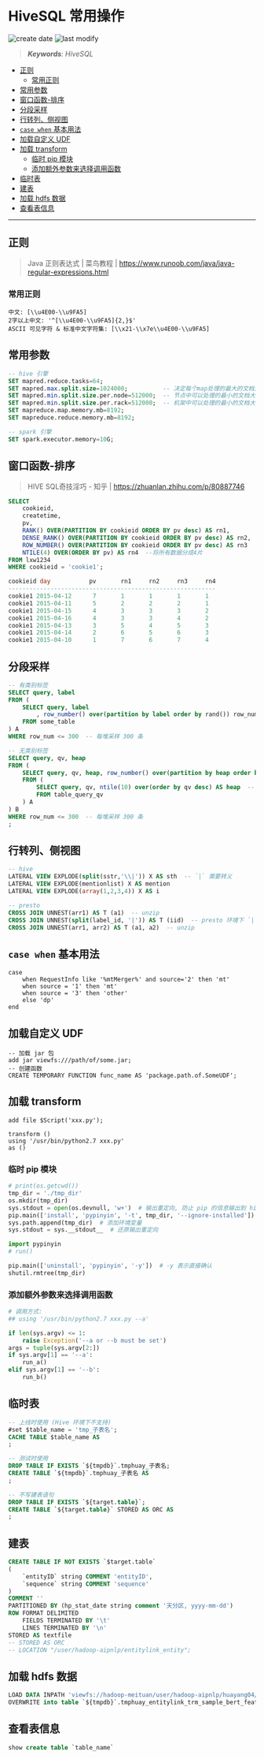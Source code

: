 HiveSQL 常用操作
===
<!--START_SECTION:badge-->
![create date](https://img.shields.io/static/v1?label=create%20date&message=2022-04-xx&label_color=gray&color=lightsteelblue&style=flat-square)
![last modify](https://img.shields.io/static/v1?label=last%20modify&message=2025-09-19%2004%3A11%3A35&label_color=gray&color=thistle&style=flat-square)
<!--END_SECTION:badge-->
<!--info
top: false
draft: false
hidden: false
tags: [bigdata_sql]
-->

> ***Keywords**: HiveSQL*

<!--START_SECTION:paper_title-->
<!--END_SECTION:paper_title-->

<!--START_SECTION:toc-->
- [正则](#正则)
    - [常用正则](#常用正则)
- [常用参数](#常用参数)
- [窗口函数-排序](#窗口函数-排序)
- [分段采样](#分段采样)
- [行转列、侧视图](#行转列侧视图)
- [`case when` 基本用法](#case-when-基本用法)
- [加载自定义 UDF](#加载自定义-udf)
- [加载 transform](#加载-transform)
    - [临时 pip 模块](#临时-pip-模块)
    - [添加额外参数来选择调用函数](#添加额外参数来选择调用函数)
- [临时表](#临时表)
- [建表](#建表)
- [加载 hdfs 数据](#加载-hdfs-数据)
- [查看表信息](#查看表信息)
<!--END_SECTION:toc-->

---

## 正则
> Java 正则表达式 | 菜鸟教程 | https://www.runoob.com/java/java-regular-expressions.html

### 常用正则
```
中文: [\\u4E00-\\u9FA5]
2字以上中文: '^[\\u4E00-\\u9FA5]{2,}$'
ASCII 可见字符 & 标准中文字符集: [\\x21-\\x7e\\u4E00-\\u9FA5]
```


## 常用参数
```sql
-- hive 引擎
SET mapred.reduce.tasks=64;
SET mapred.max.split.size=1024000;          -- 决定每个map处理的最大的文档大小, 单位为B, 越小 map 越多
SET mapred.min.split.size.per.node=512000;  -- 节点中可以处理的最小的文档大小 (可以考虑设置为 max 的一半)
SET mapred.min.split.size.per.rack=512000;  -- 机架中可以处理的最小的文档大小 (与 node 相同)
SET mapreduce.map.memory.mb=8192;
SET mapreduce.reduce.memory.mb=8192;

-- spark 引擎
SET spark.executor.memory=10G;
```


## 窗口函数-排序
> HIVE SQL奇技淫巧 - 知乎 | https://zhuanlan.zhihu.com/p/80887746
```sql
SELECT
    cookieid,
    createtime,
    pv,
    RANK() OVER(PARTITION BY cookieid ORDER BY pv desc) AS rn1,         -- 1,1,3,3,5
    DENSE_RANK() OVER(PARTITION BY cookieid ORDER BY pv desc) AS rn2,   -- 1,1,2,2,3
    ROW_NUMBER() OVER(PARTITION BY cookieid ORDER BY pv desc) AS rn3    -- 1,2,3,4,5
    NTILE(4) OVER(ORDER BY pv) AS rn4  --将所有数据分成4片
FROM lxw1234
WHERE cookieid = 'cookie1';

cookieid day           pv       rn1     rn2     rn3     rn4
-----------------------------------------------------------
cookie1 2015-04-12      7       1       1       1       1
cookie1 2015-04-11      5       2       2       2       1
cookie1 2015-04-15      4       3       3       3       2
cookie1 2015-04-16      4       3       3       4       2
cookie1 2015-04-13      3       5       4       5       3
cookie1 2015-04-14      2       6       5       6       3
cookie1 2015-04-10      1       7       6       7       4
```


## 分段采样
```sql
-- 有类别标签
SELECT query, label
FROM (
    SELECT query, label
        , row_number() over(partition by label order by rand()) row_num  -- 打乱每堆内部
    FROM some_table
) A
WHERE row_num <= 300  -- 每堆采样 300 条

-- 无类别标签
SELECT query, qv, heap
FROM (
    SELECT query, qv, heap, row_number() over(partition by heap order by rand()) row_num  -- 打乱每堆内部
    FROM (
        SELECT query, qv, ntile(10) over(order by qv desc) AS heap  -- 按 qv 降序分成 10 堆
        FROM table_query_qv
    ) A
) B
WHERE row_num <= 300  -- 每堆采样 300 条
;
```


<!-- ## 获取星期
```sql
pmod(datediff('#data#', '2012-01-01'), 7)  -- 返回 0-6 表示 星期日-星期六
``` -->


## 行转列、侧视图
```sql
-- hive
LATERAL VIEW EXPLODE(split(sstr,'\\|')) X AS sth  -- `|` 需要转义
LATERAL VIEW EXPLODE(mentionlist) X AS mention
LATERAL VIEW EXPLODE(array(1,2,3,4)) X AS i

-- presto
CROSS JOIN UNNEST(arr1) AS T (a1)  -- unzip
CROSS JOIN UNNEST(split(label_id, '|')) AS T (iid)  -- presto 环境下 `|` 不需要转义
CROSS JOIN UNNEST(arr1, arr2) AS T (a1, a2)  -- unzip

```

## `case when` 基本用法
```
case
    when RequestInfo like '%mtMerger%' and source='2' then 'mt'
    when source = '1' then 'mt'
    when source = '3' then 'other'
    else 'dp'
end
```

## 加载自定义 UDF
```
-- 加载 jar 包
add jar viewfs:///path/of/some.jar;
-- 创建函数
CREATE TEMPORARY FUNCTION func_name AS 'package.path.of.SomeUDF';
```

## 加载 transform
```
add file $Script('xxx.py');

transform ()
using '/usr/bin/python2.7 xxx.py'
as ()
```

### 临时 pip 模块
```python
# print(os.getcwd())
tmp_dir = './tmp_dir'
os.mkdir(tmp_dir)
sys.stdout = open(os.devnull, 'w+')  # 输出重定向, 防止 pip 的信息输出到 hive 表中
pip.main(['install', 'pypinyin', '-t', tmp_dir, '--ignore-installed'])  # -t 表示安装到指定位置
sys.path.append(tmp_dir)  # 添加环境变量
sys.stdout = sys.__stdout__  # 还原输出重定向

import pypinyin
# run()

pip.main(['uninstall', 'pypinyin', '-y'])  # -y 表示直接确认
shutil.rmtree(tmp_dir)
```

### 添加额外参数来选择调用函数
```python
# 调用方式:
## using '/usr/bin/python2.7 xxx.py --a'

if len(sys.argv) <= 1:
    raise Exception('--a or --b must be set')
args = tuple(sys.argv[2:])
if sys.argv[1] == '--a':
    run_a()
elif sys.argv[1] == '--b':
    run_b()
```


## 临时表
```sql
-- 上线时使用 (Hive 环境下不支持)
#set $table_name = 'tmp_子表名';
CACHE TABLE $table_name AS
;

-- 测试时使用
DROP TABLE IF EXISTS `${tmpdb}`.tmphuay_子表名;
CREATE TABLE `${tmpdb}`.tmphuay_子表名 AS
;

-- 不写建表语句
DROP TABLE IF EXISTS `${target.table}`;
CREATE TABLE `${target.table}` STORED AS ORC AS
;
```

## 建表
```sql
CREATE TABLE IF NOT EXISTS `$target.table`
(
    `entityID` string COMMENT 'entityID',
    `sequence` string COMMENT 'sequence'
)
COMMENT ''
PARTITIONED BY (hp_stat_date string comment '天分区, yyyy-mm-dd')
ROW FORMAT DELIMITED
    FIELDS TERMINATED BY '\t'
    LINES TERMINATED BY '\n'
STORED AS textfile
-- STORED AS ORC
-- LOCATION "/user/hadoop-aipnlp/entitylink_entity";
```


## 加载 hdfs 数据
```sql
LOAD DATA INPATH 'viewfs://hadoop-meituan/user/hadoop-aipnlp/huayang04/el_trm/pred__a__b__all.txt'
OVERWRITE into table `${tmpdb}`.tmphuay_entitylink_trm_sample_bert_feature__a__b__tmp;
```

## 查看表信息
```sql
show create table `table_name`
```